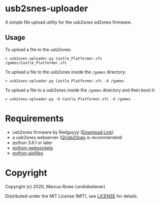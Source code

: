 usb2snes-uploader
=================

A simple file upload utility for the usb2snes sd2snes firmware.


Usage
-----

To upload a file to the usb2snes:

    > usb2snes-uploader.py Castle_Platformer.sfc /games/Castle_Platformer.sfc


To upload a file to the usb2snes inside the `/games` directory:

    > usb2snes-uploader.py Castle_Platformer.sfc -d /games


To upload a file to a usb2snes inside the `/games` directory and then boot it:

    > usb2snes-uploader.py -b Castle_Platformer.sfc -d /games



Requirements
============

 * usb2snes firmware by Redguyyy ([Download Link](https://github.com/RedGuyyyy/sd2snes/releases/))
 * a usb2snes webserver ([QUsb2Snes](https://skarsnik.github.io/QUsb2snes/) is recommended)
 * python 3.6.1 or later
 * [python-websockets](https://github.com/aaugustin/websockets)
 * [python-aiofiles](https://github.com/Tinche/aiofiles)



Copyright
=========

Copyright (c) 2020, Marcus Rowe (undisbeliever)

Distributed under the MIT License (MIT), see [LICENSE](LICENSE) for details.

